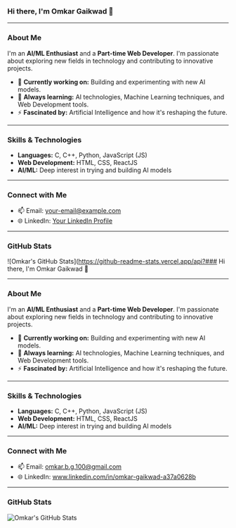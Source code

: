 

### Hi there, I'm Omkar Gaikwad 👋

---

### About Me

I'm an **AI/ML Enthusiast** and a **Part-time Web Developer**. I'm passionate about exploring new fields in technology and contributing to innovative projects. 

- 🔭 **Currently working on:** Building and experimenting with new AI models.
- 🌱 **Always learning:** AI technologies, Machine Learning techniques, and Web Development tools.
- ⚡ **Fascinated by:** Artificial Intelligence and how it's reshaping the future.

---

### Skills & Technologies

- **Languages:** C, C++, Python, JavaScript (JS)
- **Web Development:** HTML, CSS, ReactJS
- **AI/ML:** Deep interest in trying and building AI models

---

### Connect with Me

- 📫 Email: [your-email@example.com](mailto:your-email@example.com)
- 🌐 LinkedIn: [Your LinkedIn Profile](https://linkedin.com/in/your-link)

---

### GitHub Stats

![Omkar's GitHub Stats](https://github-readme-stats.vercel.app/api?### Hi there, I'm Omkar Gaikwad 👋

---

### About Me

I'm an **AI/ML Enthusiast** and a **Part-time Web Developer**. I'm passionate about exploring new fields in technology and contributing to innovative projects. 

- 🔭 **Currently working on:** Building and experimenting with new AI models.
- 🌱 **Always learning:** AI technologies, Machine Learning techniques, and Web Development tools.
- ⚡ **Fascinated by:** Artificial Intelligence and how it's reshaping the future.

---

### Skills & Technologies

- **Languages:** C, C++, Python, JavaScript (JS)
- **Web Development:** HTML, CSS, ReactJS
- **AI/ML:** Deep interest in trying and building AI models

---

### Connect with Me

- 📫 Email: omkar.b.g.100@gmail.com
- 🌐 LinkedIn: www.linkedin.com/in/omkar-gaikwad-a37a0628b
---

### GitHub Stats

![Omkar's GitHub Stats](https://github-readme-stats.vercel.app/api?username=omkarbg100&show_icons=true&theme=radical)

